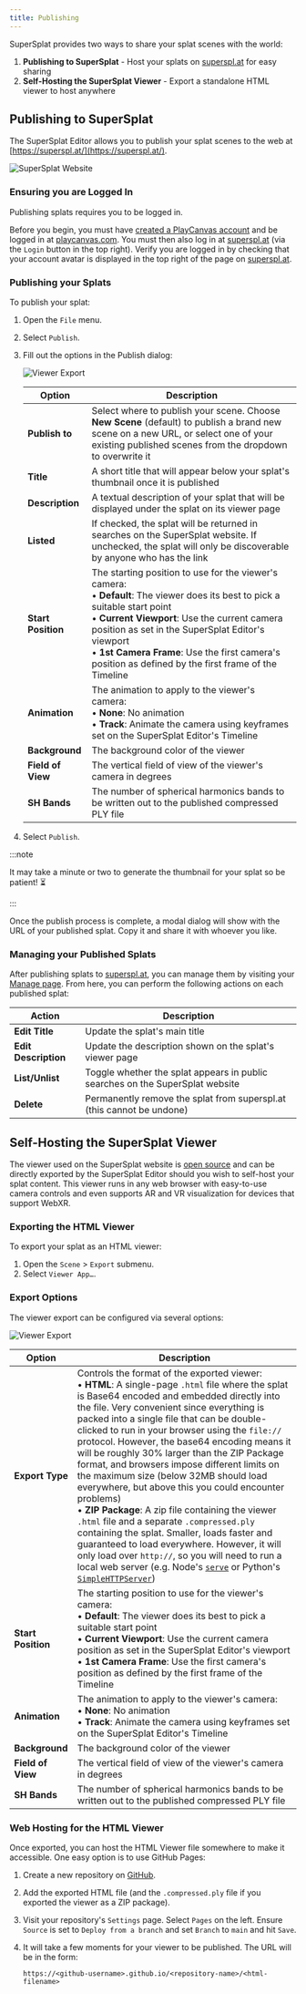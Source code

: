 ```yaml
---
title: Publishing
---
```


SuperSplat provides two ways to share your splat scenes with the world:

1. **Publishing to SuperSplat** - Host your splats on [superspl.at](https://superspl.at) for easy sharing
2. **Self-Hosting the SuperSplat Viewer** - Export a standalone HTML viewer to host anywhere

## Publishing to SuperSplat

The SuperSplat Editor allows you to publish your splat scenes to the web at [https://superspl.at/](https://superspl.at/).

![SuperSplat Website](/img/user-manual/gaussian-splatting/editing/supersplat/supersplat-website.png)

### Ensuring you are Logged In

Publishing splats requires you to be logged in.

Before you begin, you must have [created a PlayCanvas account](/user-manual/account-management/user-accounts/account-creation) and be logged in at [playcanvas.com](https://playcanvas.com). You must then also log in at [superspl.at](https://superspl.at) (via the `Login` button in the top right). Verify you are logged in by checking that your account avatar is displayed in the top right of the page on [superspl.at](https://superspl.at).

### Publishing your Splats

To publish your splat:

1. Open the `File` menu.
2. Select `Publish`.
3. Fill out the options in the Publish dialog:

   ![Viewer Export](/img/user-manual/gaussian-splatting/editing/supersplat/publish-settings.png)

   | Option | Description |
   |--------|-------------|
   | **Publish to** | Select where to publish your scene. Choose **New Scene** (default) to publish a brand new scene on a new URL, or select one of your existing published scenes from the dropdown to overwrite it |
   | **Title** | A short title that will appear below your splat's thumbnail once it is published |
   | **Description** | A textual description of your splat that will be displayed under the splat on its viewer page |
   | **Listed** | If checked, the splat will be returned in searches on the SuperSplat website. If unchecked, the splat will only be discoverable by anyone who has the link |
   | **Start Position** | The starting position to use for the viewer's camera:<br/>• **Default**: The viewer does its best to pick a suitable start point<br/>• **Current Viewport**: Use the current camera position as set in the SuperSplat Editor's viewport<br/>• **1st Camera Frame**: Use the first camera's position as defined by the first frame of the Timeline |
   | **Animation** | The animation to apply to the viewer's camera:<br/>• **None**: No animation<br/>• **Track**: Animate the camera using keyframes set on the SuperSplat Editor's Timeline |
   | **Background** | The background color of the viewer |
   | **Field of View** | The vertical field of view of the viewer's camera in degrees |
   | **SH Bands** | The number of spherical harmonics bands to be written out to the published compressed PLY file |

4. Select `Publish`.

:::note

It may take a minute or two to generate the thumbnail for your splat so be patient! ⏳

:::

Once the publish process is complete, a modal dialog will show with the URL of your published splat. Copy it and share it with whoever you like.

### Managing your Published Splats

After publishing splats to [superspl.at](https://superspl.at), you can manage them by visiting your [Manage page](https://superspl.at/manage). From here, you can perform the following actions on each published splat:

| Action | Description |
|--------|-------------|
| **Edit Title** | Update the splat's main title |
| **Edit Description** | Update the description shown on the splat's viewer page |
| **List/Unlist** | Toggle whether the splat appears in public searches on the SuperSplat website |
| **Delete** | Permanently remove the splat from superspl.at (this cannot be undone) |

## Self-Hosting the SuperSplat Viewer

The viewer used on the SuperSplat website is [open source](https://github.com/playcanvas/supersplat-viewer) and can be directly exported by the SuperSplat Editor should you wish to self-host your splat content. This viewer runs in any web browser with easy-to-use camera controls and even supports AR and VR visualization for devices that support WebXR.

### Exporting the HTML Viewer

To export your splat as an HTML viewer:

1. Open the `Scene` > `Export` submenu.
2. Select `Viewer App…`.

### Export Options

The viewer export can be configured via several options:

![Viewer Export](/img/user-manual/gaussian-splatting/editing/supersplat/viewer-export.png)

| Option | Description |
|--------|-------------|
| **Export Type** | Controls the format of the exported viewer:<br/>• **HTML**: A single-page `.html` file where the splat is Base64 encoded and embedded directly into the file. Very convenient since everything is packed into a single file that can be double-clicked to run in your browser using the `file://` protocol. However, the base64 encoding means it will be roughly 30% larger than the ZIP Package format, and browsers impose different limits on the maximum size (below 32MB should load everywhere, but above this you could encounter problems)<br/>• **ZIP Package**: A zip file containing the viewer `.html` file and a separate `.compressed.ply` containing the splat. Smaller, loads faster and guaranteed to load everywhere. However, it will only load over `http://`, so you will need to run a local web server (e.g. Node's [`serve`](https://www.npmjs.com/package/serve) or Python's [`SimpleHTTPServer`](https://docs.python.org/2/library/simplehttpserver.html)) |
| **Start Position** | The starting position to use for the viewer's camera:<br/>• **Default**: The viewer does its best to pick a suitable start point<br/>• **Current Viewport**: Use the current camera position as set in the SuperSplat Editor's viewport<br/>• **1st Camera Frame**: Use the first camera's position as defined by the first frame of the Timeline |
| **Animation** | The animation to apply to the viewer's camera:<br/>• **None**: No animation<br/>• **Track**: Animate the camera using keyframes set on the SuperSplat Editor's Timeline |
| **Background** | The background color of the viewer |
| **Field of View** | The vertical field of view of the viewer's camera in degrees |
| **SH Bands** | The number of spherical harmonics bands to be written out to the published compressed PLY file |

### Web Hosting for the HTML Viewer

Once exported, you can host the HTML Viewer file somewhere to make it accessible. One easy option is to use GitHub Pages:

1. Create a new repository on [GitHub](https://github.com).
2. Add the exported HTML file (and the `.compressed.ply` file if you exported the viewer as a ZIP package).
3. Visit your repository's `Settings` page. Select `Pages` on the left. Ensure `Source` is set to `Deploy from a branch` and set `Branch` to `main` and hit `Save`.
4. It will take a few moments for your viewer to be published. The URL will be in the form:

   `https://<github-username>.github.io/<repository-name>/<html-filename>`
